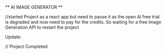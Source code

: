 ** AI IMAGE GENERATOR ** 

//started Project as a react app but need to pause it as the open AI free trial is degraded and now need to pay for the credits.
So waiting for a free Image Generation API to restart the project


Update:

// Project Completed
